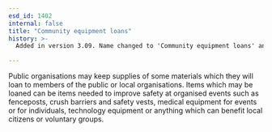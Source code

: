 ```yaml
---
esd_id: 1402
internal: false
title: "Community equipment loans"
history: >-
  Added in version 3.09. Name changed to 'Community equipment loans' and scope notes revised in version 4.00.

---
```


Public organisations may keep supplies of some materials which they will loan to members of the public or local organisations.  Items which may be loaned can be items needed to improve safety at organised events such as fenceposts, crush barriers and safety vests, medical equipment for events or for individuals, technology equipment or anything which can benefit local citizens or voluntary groups.

